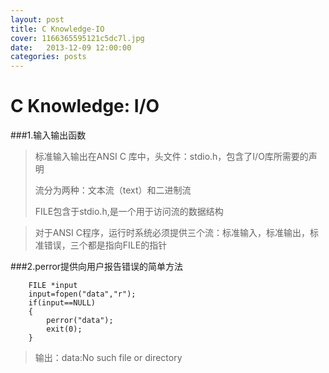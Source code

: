 ```yaml
---
layout: post
title: C Knowledge-IO
cover: 1166365595121c5dc7l.jpg
date:   2013-12-09 12:00:00
categories: posts
---
```


C Knowledge: I/O
===
###1.输入输出函数
>标准输入输出在ANSI C 库中，头文件：stdio.h，包含了I/O库所需要的声明
>
>流分为两种：文本流（text）和二进制流
>
>FILE包含于stdio.h,是一个用于访问流的数据结构

>对于ANSI C程序，运行时系统必须提供三个流：标准输入，标准输出，标准错误，三个都是指向FILE的指针

###2.perror提供向用户报告错误的简单方法

		FILE *input
		input=fopen("data","r");
		if(input==NULL)
		{
			perror("data");
			exit(0);
		}
>输出：data:No such file or directory